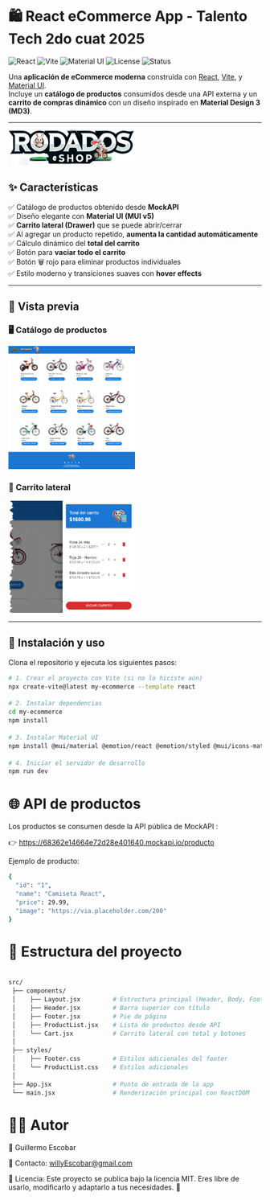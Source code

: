 # 🛍️ React eCommerce App - Talento Tech 2do cuat 2025

<img src="https://img.shields.io/badge/React-18.0-blue?logo=react" alt="React" />
<img src="https://img.shields.io/badge/Vite-5.0-646CFF?logo=vite&logoColor=white" alt="Vite" />
<img src="https://img.shields.io/badge/MUI-5.0-007FFF?logo=mui&logoColor=white" alt="Material UI" />
<img src="https://img.shields.io/badge/License-MIT-green" alt="License" />
<img src="https://img.shields.io/badge/Status-En%20desarrollo-orange" alt="Status" />

Una **aplicación de eCommerce moderna** construida con [React](https://reactjs.org/), [Vite](https://vitejs.dev/), y [Material UI](https://mui.com/).  
Incluye un **catálogo de productos** consumidos desde una API externa y un **carrito de compras dinámico** con un diseño inspirado en **Material Design 3 (MD3)**.  
<!-- ## 📑 Índice

- [✨ Características](#-características)
- [📸 Vista previa](#-vista-previa)
- [🚀 Instalación y uso](#-instalación-y-uso)
- [🌐 API de productos](#-api-de-productos)
- [📂 Estructura del proyecto](#-estructura-del-proyecto)
- [🧑‍💻 Autor](#-autor)
- [📝 Licencia](#-licencia) -->
---
<img src="./assets/image-5.png" alt="alt text" width="50%" />

## ✨ Características

✅ Catálogo de productos obtenido desde **MockAPI**  
✅ Diseño elegante con **Material UI (MUI v5)**  
✅ **Carrito lateral (Drawer)** que se puede abrir/cerrar  
✅ Al agregar un producto repetido, **aumenta la cantidad automáticamente**  
✅ Cálculo dinámico del **total del carrito**  
✅ Botón para **vaciar todo el carrito**  
✅ Botón 🗑️ rojo para eliminar productos individuales  
✅ Estilo moderno y transiciones suaves con **hover effects**

---

## 📸 Vista previa

### 🖥️ Catálogo de productos
<img src="./assets/image.png" alt="alt text" width="50%" />

### 🛒 Carrito lateral
<img src="./assets/image-2.png" alt="alt text" width="50%" />

---

## 🚀 Instalación y uso

Clona el repositorio y ejecuta los siguientes pasos:

```bash
# 1. Crear el proyecto con Vite (si no lo hiciste aún)
npx create-vite@latest my-ecommerce --template react

# 2. Instalar dependencias
cd my-ecommerce
npm install

# 3. Instalar Material UI
npm install @mui/material @emotion/react @emotion/styled @mui/icons-material

# 4. Iniciar el servidor de desarrollo
npm run dev
```

# 🌐 API de productos

Los productos se consumen desde la API pública de MockAPI
:

👉 https://68362e14664e72d28e401640.mockapi.io/producto

Ejemplo de producto:

```bash
{
  "id": "1",
  "name": "Camiseta React",
  "price": 29.99,
  "image": "https://via.placeholder.com/200"
}
```

# 📂 Estructura del proyecto

```bash

src/
 ├── components/
 │    ├── Layout.jsx         # Estructura principal (Header, Body, Footer, Sidebar)
 │    ├── Header.jsx         # Barra superior con título
 │    ├── Footer.jsx         # Pie de página
 │    ├── ProductList.jsx    # Lista de productos desde API
 │    └── Cart.jsx           # Carrito lateral con total y botones
 │
 ├── styles/
 │    ├── Footer.css         # Estilos adicionales del footer
 │    └── ProductList.css    # Estilos adicionales
 │
 ├── App.jsx                 # Punto de entrada de la app
 └── main.jsx                # Renderización principal con ReactDOM

```
# 🧑‍💻 Autor

👤 Guillermo Escobar

📧 Contacto: willyEscobar@gmail.com

<!-- 🌐 Portfolio: tu-portfolio.com -->

📝 Licencia: 
Este proyecto se publica bajo la licencia MIT.
Eres libre de usarlo, modificarlo y adaptarlo a tus necesidades. 🎉





